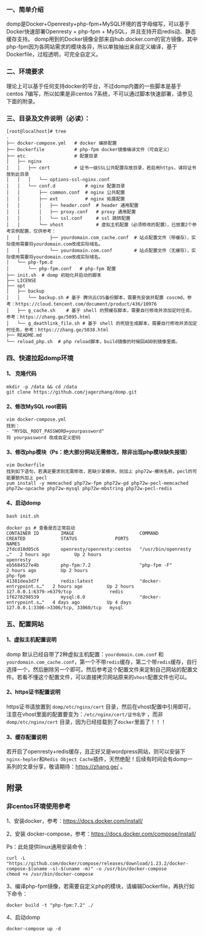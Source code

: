 ### 一、简单介绍
domp是Docker+Openresty+php-fpm+MySQL环境的首字母缩写，可以基于Docker快速部署Openresty + php-fpm + MySQL，并且支持开启redis动、静态缓存支持。
domp用到的Docker镜像全部来自hub.docker.com的官方镜像，其中php-fpm因为各网站需求的模块各异，所以单独抽出来自定义编译，基于Dockerfile，过程透明，可完全自定义。

### 二、环境要求
理论上可以基于任何支持docker的平台，不过domp内置的一些脚本是基于centos 7编写，所以如果是非centos 7系统，不可以通过脚本快速部署，请参见下面的附录。

### 三、目录及文件说明（必读）：
```
[root@localhost]# tree
.
├── docker-compose.yml   # docker 编排配置
├── Dockerfile           # php-fpm docker镜像编译文件（可自定义）
├── etc                  # 配置目录
│   ├── nginx
│   │   ├── cert         # 证书一级SSL公共配置存放目录，若启用https，请将证书放到此目录
│   │   │   └── options-ssl-nginx.conf
│   │   └── conf.d           # nginx 配置目录
│   │       ├── common.conf  # nginx 公共配置
│   │       ├── ext          # nginx 拓展配置
│   │       │   ├── header.conf  # header 通用配置
│   │       │   ├── proxy.conf   # proxy 通用配置
│   │       │   └── ssl.conf     # ssl 跳转配置
│   │       └── vhost            # 虚拟主机配置（必须修改的配置），已放置2个参考实例配置，仅供参考：
│   │           ├── yourdomain.com_cache.conf  # 站点配置文件（带缓存），实际使用需要将yourdomain.com改成实际域名。
│   │           └── yourdomain.com.conf        # 站点配置文件（无缓存），实际使用需要将yourdomain.com改成实际域名。
│   └── php-fpm.d
│       └── php-fpm.conf   # php-fpm 配置
├── init.sh  # domp 初始化并启动的脚本
├── LICENSE
├── opt
│   ├── backup
│   │   └── backup.sh # 基于 腾讯云COS备份脚本，需要先安装并配置 coscmd，参考：https://cloud.tencent.com/document/product/436/10976
│   ├── g_cache.sh    # 基于 shell 的预缓存脚本，需要自行修改并添加定时任务，参考：https://zhang.ge/5095.html
│   └── g_deathlink_file.sh # 基于 shell 的死链生成脚本，需要自行修改并添加定时任务，参考：https://zhang.ge/5038.html
├── README.md
└── reload_php.sh  # php reload脚本，build镜像的时候回ADD到镜像里面。
```
### 四、快速拉起domp环境
#### 1、 克隆代码
```
mkdir -p /data && cd /data
git clone https://github.com/jagerzhang/domp.git
```
#### 2、修改MySQL root密码
```
vim docker-compose.yml
找到：
- "MYSQL_ROOT_PASSWORD=yourpassword"
将 yourpassword 改成自定义密码
```
#### 3、修改php模块（Ps：绝大部分网站无需修改，除非出现php模块缺失报错）
```
vim Dockerfile
找到如下语句，若满足要求则无需修改，若缺少某模块，则加上 php72w-模块名称，pecl的可能要额外加上 pecl
yum install -y memcached php72w-fpm php72w-gd php72w-pecl-memcached php72w-opcache php72w-mysql php72w-mbstring php72w-pecl-redis
```
#### 4、启动domp
```
bash init.sh

docker ps # 查看是否正常启动
CONTAINER ID        IMAGE                        COMMAND                  CREATED             STATUS              PORTS                                 NAMES
2fdcd10d05c6        openresty/openresty:centos   "/usr/bin/openresty …"   2 hours ago         Up 2 hours                                                openresty
eb5684527e4b        php-fpm:7.2                  "php-fpm -F"             2 hours ago         Up 2 hours                                                php-fpm
41381dea3d7f        redis:latest                 "docker-entrypoint.s…"   2 hours ago         Up 2 hours          127.0.0.1:6379->6379/tcp              redis
1f6278298539        mysql:8.0                    "docker-entrypoint.s…"   4 days ago          Up 4 days           127.0.0.1:3306->3306/tcp, 33060/tcp   mysql
```
### 五、配置网站

#### 1、虚拟主机配置说明
domp 默认已经自带了2种虚拟主机配置：`yourdomain.com.conf` 和 `yourdomain.com_cache.conf`，第一个不带`redis`缓存，第二个带`redis`缓存，自行选择一个，然后删除另一个即可。然后参考这个配置文件来定制自己网站的配置文件。若看不懂这个配置文件，可以直接拷贝网站原来的`vhost`配置文件也可以。

#### 2、https证书配置说明
https证书请放置到 `domp/etc/nginx/cert` 目录，然后在vhost配置中引用即可，注意在vhost里面的配置要变为：`/etc/nginx/cert/证书名字` ，而非`domp/etc/nginx/cert` 目录，因为已经挂载到了`docker`里面了！！！

#### 3、缓存配置说明
若开启了openresty+redis缓存，且正好又是wordpress网站，则可以安装下`nginx-hepler`和`Redis Object Cache`插件，天然绝配！后续有时间会有domp一系列的文章分享，敬请期待：https://zhang.ge/ 。

## 附录
### 非centos环境使用参考

1、安装docker，参考：https://docs.docker.com/install/

2、安装 docker-compose，参考：https://docs.docker.com/compose/install/

Ps：此处提供linux通用安装命令：
```
curl -L "https://github.com/docker/compose/releases/download/1.23.2/docker-compose-$(uname -s)-$(uname -m)" -o /usr/bin/docker-compose
chmod +x /usr/bin/docker-compose
```
3、编译php-fpm镜像，若需要自定义php的模块，请编辑Dockerfile，再执行如下命令：
```
docker build -t "php-fpm:7.2" ./
```
4、启动domp
```
docker-compose up -d
```
